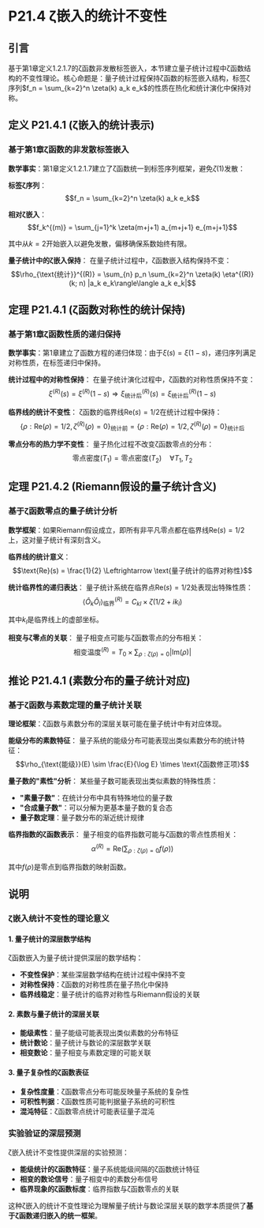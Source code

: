 # P21.4 ζ嵌入的统计不变性

## 引言

基于第1章定义1.2.1.7的ζ函数非发散标签嵌入，本节建立量子统计过程中ζ函数结构的不变性理论。核心命题是：量子统计过程保持ζ函数的标签嵌入结构，标签ζ序列$f_n = \sum_{k=2}^n \zeta(k) a_k e_k$的性质在热化和统计演化中保持对称。

## 定义 P21.4.1 (ζ嵌入的统计表示)

### 基于第1章ζ函数的非发散标签嵌入

**数学事实**：第1章定义1.2.1.7建立了ζ函数统一到标签序列框架，避免$\zeta(1)$发散：

**标签ζ序列**：
$$f_n = \sum_{k=2}^n \zeta(k) a_k e_k$$

**相对ζ嵌入**：
$$f_k^{(m)} = \sum_{j=1}^k \zeta(m+j+1) a_{m+j+1} e_{m+j+1}$$

其中从$k=2$开始嵌入以避免发散，偏移确保系数始终有限。

**量子统计中的ζ嵌入保持**：
在量子统计过程中，ζ函数嵌入结构保持不变：
$$\rho_{\text{统计}}^{(R)} = \sum_{n} p_n \sum_{k=2}^n \zeta(k) \eta^{(R)}(k; n) |a_k e_k\rangle\langle a_k e_k|$$

## 定理 P21.4.1 (ζ函数对称性的统计保持)

### 基于第1章ζ函数性质的递归保持

**数学事实**：第1章建立了函数方程的递归体现：由于$\xi(s) = \xi(1-s)$，递归序列满足对称性质，在标签递归中保持。

**统计过程中的对称性保持**：
在量子统计演化过程中，ζ函数的对称性质保持不变：
$$\xi^{(R)}(s) = \xi^{(R)}(1-s) \Rightarrow \xi_{\text{统计后}}^{(R)}(s) = \xi_{\text{统计后}}^{(R)}(1-s)$$

**临界线的统计不变性**：
ζ函数的临界线$\text{Re}(s) = 1/2$在统计过程中保持：
$$\{\rho : \text{Re}(\rho) = 1/2, \zeta^{(R)}(\rho) = 0\}_{\text{统计前}} = \{\rho : \text{Re}(\rho) = 1/2, \zeta^{(R)}(\rho) = 0\}_{\text{统计后}}$$

**零点分布的热力学不变性**：
量子热化过程不改变ζ函数零点的分布：
$$\text{零点密度}(T_1) = \text{零点密度}(T_2) \quad \forall T_1, T_2$$

## 定理 P21.4.2 (Riemann假设的量子统计含义)

### 基于ζ函数零点的量子统计分析

**数学框架**：如果Riemann假设成立，即所有非平凡零点都在临界线$\text{Re}(s) = 1/2$上，这对量子统计有深刻含义。

**临界线的统计意义**：
$$\text{Re}(s) = \frac{1}{2} \Leftrightarrow \text{量子统计的临界对称性}$$

**统计临界性的递归表达**：
量子统计系统在临界点$\text{Re}(s) = 1/2$处表现出特殊性质：
$$\langle \hat{O}_k \hat{O}_l \rangle_{\text{临界}}^{(R)} = C_{kl} \times \zeta(1/2 + ik_l)$$

其中$k_l$是临界线上的虚部坐标。

**相变与ζ零点的关联**：
量子相变点可能与ζ函数零点的分布相关：
$$\text{相变温度}^{(R)} = T_0 \times \sum_{\rho:\zeta(\rho)=0} |\text{Im}(\rho)|$$

## 推论 P21.4.1 (素数分布的量子统计对应)

### 基于ζ函数与素数定理的量子统计关联

**理论框架**：ζ函数与素数分布的深层关联可能在量子统计中有对应体现。

**能级分布的素数特征**：
量子系统的能级分布可能表现出类似素数分布的统计特征：
$$\rho_{\text{能级}}(E) \sim \frac{E}{\log E} \times \text{ζ函数修正项}$$

**量子数的"素性"分析**：
某些量子数可能表现出类似素数的特殊性质：
- **"素量子数"**：在统计分布中具有特殊地位的量子数
- **"合成量子数"**：可以分解为更基本量子数的复合态
- **量子数定理**：量子数分布的渐近统计规律

**临界指数的ζ函数表示**：
量子相变的临界指数可能与ζ函数的零点性质相关：
$$\alpha^{(R)} = \text{Re}\left(\sum_{\rho:\zeta(\rho)=0} f(\rho)\right)$$

其中$f(\rho)$是零点到临界指数的映射函数。

## 说明

### **ζ嵌入统计不变性的理论意义**

#### **1. 量子统计的深层数学结构**
ζ函数嵌入为量子统计提供深层的数学结构：
- **不变性保护**：某些深层数学结构在统计过程中保持不变
- **对称性保持**：ζ函数的对称性质在量子热化中保持
- **临界线稳定**：量子统计的临界对称性与Riemann假设的关联

#### **2. 素数与量子统计的深层关联**
- **能级素性**：量子能级可能表现出类似素数的分布特征
- **统计数论**：量子统计与数论的深层数学关联
- **相变数论**：量子相变与素数定理的可能关联

#### **3. 量子复杂性的ζ函数表征**
- **复杂性度量**：ζ函数零点分布可能反映量子系统的复杂性
- **可积性判据**：ζ函数性质可能判据量子系统的可积性
- **混沌特征**：ζ函数零点统计可能表征量子混沌

### **实验验证的深层预测**

ζ嵌入统计不变性提供深层的实验预测：
- **能级统计的ζ函数特征**：量子系统能级间隔的ζ函数统计特征
- **相变的数论信号**：量子相变中的素数分布信号
- **临界现象的ζ函数标度**：临界指数与ζ函数零点的关联

这种ζ嵌入的统计不变性理论为理解量子统计与数论深层关联的数学本质提供了**基于ζ函数递归嵌入的统一框架**。
